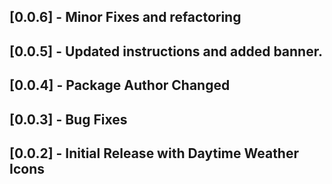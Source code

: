 ## [0.0.6] - Minor Fixes and refactoring
## [0.0.5] - Updated instructions and added banner.
## [0.0.4] - Package Author Changed
## [0.0.3] - Bug Fixes
## [0.0.2] - Initial Release with Daytime Weather Icons